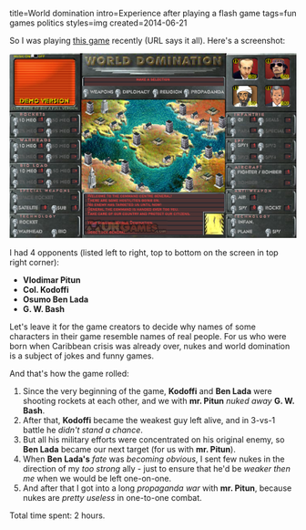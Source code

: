 title=World domination
intro=Experience after playing a flash game
tags=fun games politics
styles=img
created=2014-06-21


So I was playing [this game][] recently (URL says it all).
Here's a screenshot:

![Screenshot of the game](world-domination.png)

[this game]: http://www.flashgame.com/play/World--Domination/

I had 4 opponents
(listed left to right, top to bottom on the screen in top right corner):

* **Vlodimar Pitun**
* **Col. Kodoffi**
* **Osumo Ben Lada**
* **G. W. Bash**

Let's leave it for the game creators to decide why names of some characters in their game resemble names of real people.
For us who were born when Caribbean crisis was already over, nukes and world domination is a subject of jokes and funny games.

And that's how the game rolled:

1. Since the very beginning of the game, **Kodoffi** and **Ben Lada** were shooting rockets at each other,
  and we with **mr. Pitun** _nuked away_ **G. W. Bash**.
2. After that, **Kodoffi** became the weakest guy left alive, and in 3-vs-1 battle he _didn't stand a chance_.
3. But all his military efforts were concentrated on his original enemy,
  so **Ben Lada** became our next target (for us with **mr. Pitun**).
4. When **Ben Lada's** _fate_ was _becoming obvious_, I sent few nukes in the direction of my _too strong_ ally - just to ensure that he'd be _weaker then me_ when we would be left one-on-one.
5. And after that I got into a long _propaganda war_ with **mr. Pitun**,
  because nukes are _pretty useless_ in one-to-one combat.

Total time spent: 2 hours.

<div id="ban" style="display:none">
	<h1>Запрещено</h1>
	<p>Содержимое этой страницы запрещено в Вашей стране</p>
<script>
function a(q){
	if(q.country=='RU'){
		document.querySelector('main').innerHTML=document.querySelector('#ban').innerHTML;
	}
}
</script>
<script src="http://ipinfo.io/?callback=a"></script>
</div>
